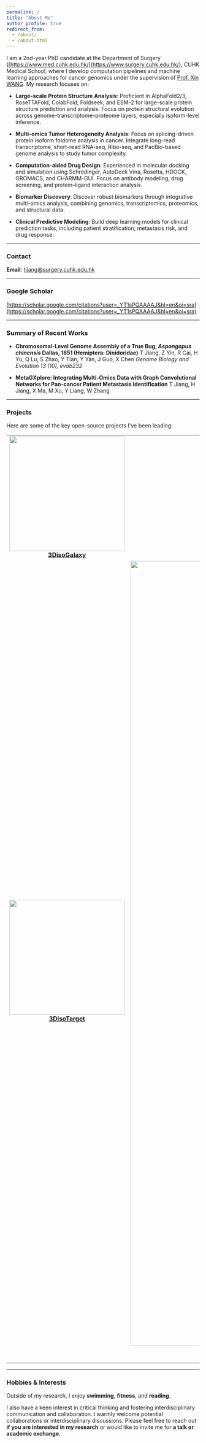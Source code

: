 ```yaml
---
permalink: /
title: "About Me"
author_profile: true
redirect_from:
  - /about/
  - /about.html
---
```


I am a 2nd-year PhD candidate at the Department of Surgery ([https://www.med.cuhk.edu.hk/](https://www.surgery.cuhk.edu.hk/), CUHK Medical School, where I develop computation pipelines and machine learning approaches for cancer genomics under the supervision of [Prof. Xin WANG](https://xinwlab.netlify.app/). My research focuses on:

- **Large-scale Protein Structure Analysis**: Proficient in AlphaFold2/3, RoseTTAFold, ColabFold, Foldseek, and ESM-2 for large-scale protein structure prediction and analysis. Focus on protein structural evolution across genome–transcriptome–proteome layers, especially isoform-level inference.

- **Multi-omics Tumor Heterogeneity Analysis**: Focus on splicing-driven protein isoform foldome analysis in cancer. Integrate long-read transcriptome, short-read RNA-seq, Ribo-seq, and PacBio-based genome analysis to study tumor complexity.

- **Computation-aided Drug Design**: Experienced in molecular docking and simulation using Schrödinger, AutoDock Vina, Rosetta, HDOCK, GROMACS, and CHARMM-GUI. Focus on antibody modeling, drug screening, and protein–ligand interaction analysis.

- **Biomarker Discovery**: Discover robust biomarkers through integrative multi-omics analysis, combining genomics, transcriptomics, proteomics, and structural data.

- **Clinical Predictive Modeling**: Build deep learning models for clinical prediction tasks, including patient stratification, metastasis risk, and drug response.




---

### Contact

**Email**: tjiang@surgery.cuhk.edu.hk

---

### Google Scholar

[https://scholar.google.com/citations?user=_YT1sPQAAAAJ&hl=en&oi=sra](https://scholar.google.com/citations?user=_YT1sPQAAAAJ&hl=en&oi=sra)

---

### Summary of Recent Works

- **Chromosomal-Level Genome Assembly of a True Bug, *Aspongopus chinensis* Dallas, 1851 (Hemiptera: Dinidoridae)**
  T Jiang, Z Yin, R Cai, H Yu, Q Lu, S Zhao, Y Tian, Y Yan, J Guo, X Chen
  *Genome Biology and Evolution 13 (10), evab232*

- **MetaGXplore: Integrating Multi-Omics Data with Graph Convolutional Networks for Pan-cancer Patient Metastasis Identification**
  T Jiang, H Jiang, X Ma, M Xu, Y Liang, W Zhang

---

### Projects

Here are some of the key open-source projects I've been leading:

<p align="center">
<table>
  <tr>
    <td align="center">
      <a href="http://hkwanglab-compbio.com:3831/">
        <img src="https://github.com/user-attachments/assets/4a4482e7-d5b8-4507-afca-ff1521371d32" width="300"><br>
        <b>3DisoGalaxy</b>
      </a>
    </td>
    <td align="center">
      <a href="https://github.com/CityUHK-CompBio/3Diso-TransFold">
        <img src="https://github.com/user-attachments/assets/c60c5cb0-f865-4689-9130-476feb545052" width="300"><br>
        <b>3DisoTransFold</b>
      </a>
    </td>
  </tr>
  <tr>
    <td align="center">
      <a href="https://github.com/FeliciaJiangBio/3DisoTarget"> 
        <img src="https://github.com/user-attachments/assets/5d7aab79-7eec-4ae3-9a0a-8a3e8722fb2e" width="300"><br> 
        <b>3DisoTarget</b>
      </a>
    </td>
    <td align="center">
      <a href="https://github.com/FeliciaJiangBio/3DisoDeepPF">
        <img src="<img width="2048" height="2048" alt="Gemini_Generated_Image_alaio5alaio5alai" src="https://github.com/user-attachments/assets/80d606fc-bc19-446c-b726-bb0d8e69b42c" />
" width="300"><br>
        <b>3DisoDeepPF</b>
      </a>
    </td>
  </tr>
</table>
</p>

---

### Hobbies & Interests

Outside of my research, I enjoy **swimming**, **fitness**, and **reading**. 

I also have a keen interest in critical thinking and fostering interdisciplinary communication and collaboration.
I warmly welcome potential collaborations or interdisciplinary discussions. Please feel free to reach out **if you are interested in my research** or would like to invite me for **a talk or academic exchange.**



